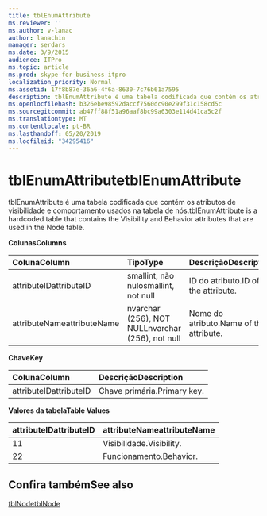 ```yaml
---
title: tblEnumAttribute
ms.reviewer: ''
ms.author: v-lanac
author: lanachin
manager: serdars
ms.date: 3/9/2015
audience: ITPro
ms.topic: article
ms.prod: skype-for-business-itpro
localization_priority: Normal
ms.assetid: 17f8b87e-36a6-4f6a-8630-7c76b61a7595
description: tblEnumAttribute é uma tabela codificada que contém os atributos de visibilidade e comportamento usados na tabela de nós.
ms.openlocfilehash: b326ebe98592daccf7560dc90e299f31c158cd5c
ms.sourcegitcommit: ab47ff88f51a96aaf8bc99a6303e114d41ca5c2f
ms.translationtype: MT
ms.contentlocale: pt-BR
ms.lasthandoff: 05/20/2019
ms.locfileid: "34295416"
---
```

# <a name="tblenumattribute"></a><span data-ttu-id="e7e96-103">tblEnumAttribute</span><span class="sxs-lookup"><span data-stu-id="e7e96-103">tblEnumAttribute</span></span>
 
<span data-ttu-id="e7e96-104">tblEnumAttribute é uma tabela codificada que contém os atributos de visibilidade e comportamento usados na tabela de nós.</span><span class="sxs-lookup"><span data-stu-id="e7e96-104">tblEnumAttribute is a hardcoded table that contains the Visibility and Behavior attributes that are used in the Node table.</span></span>
  
<span data-ttu-id="e7e96-105">**Colunas**</span><span class="sxs-lookup"><span data-stu-id="e7e96-105">**Columns**</span></span>

|<span data-ttu-id="e7e96-106">**Coluna**</span><span class="sxs-lookup"><span data-stu-id="e7e96-106">**Column**</span></span>|<span data-ttu-id="e7e96-107">**Tipo**</span><span class="sxs-lookup"><span data-stu-id="e7e96-107">**Type**</span></span>|<span data-ttu-id="e7e96-108">**Descrição**</span><span class="sxs-lookup"><span data-stu-id="e7e96-108">**Description**</span></span>|
|:-----|:-----|:-----|
|<span data-ttu-id="e7e96-109">attributeID</span><span class="sxs-lookup"><span data-stu-id="e7e96-109">attributeID</span></span>  <br/> |<span data-ttu-id="e7e96-110">smallint, não nulo</span><span class="sxs-lookup"><span data-stu-id="e7e96-110">smallint, not null</span></span>  <br/> |<span data-ttu-id="e7e96-111">ID do atributo.</span><span class="sxs-lookup"><span data-stu-id="e7e96-111">ID of the attribute.</span></span>  <br/> |
|<span data-ttu-id="e7e96-112">attributeName</span><span class="sxs-lookup"><span data-stu-id="e7e96-112">attributeName</span></span>  <br/> |<span data-ttu-id="e7e96-113">nvarchar (256), NOT NULL</span><span class="sxs-lookup"><span data-stu-id="e7e96-113">nvarchar (256), not null</span></span>  <br/> |<span data-ttu-id="e7e96-114">Nome do atributo.</span><span class="sxs-lookup"><span data-stu-id="e7e96-114">Name of the attribute.</span></span>  <br/> |
   
<span data-ttu-id="e7e96-115">**Chave**</span><span class="sxs-lookup"><span data-stu-id="e7e96-115">**Key**</span></span>

|<span data-ttu-id="e7e96-116">**Coluna**</span><span class="sxs-lookup"><span data-stu-id="e7e96-116">**Column**</span></span>|<span data-ttu-id="e7e96-117">**Descrição**</span><span class="sxs-lookup"><span data-stu-id="e7e96-117">**Description**</span></span>|
|:-----|:-----|
|<span data-ttu-id="e7e96-118">attributeID</span><span class="sxs-lookup"><span data-stu-id="e7e96-118">attributeID</span></span>  <br/> |<span data-ttu-id="e7e96-119">Chave primária.</span><span class="sxs-lookup"><span data-stu-id="e7e96-119">Primary key.</span></span>  <br/> |
   
<span data-ttu-id="e7e96-120">**Valores da tabela**</span><span class="sxs-lookup"><span data-stu-id="e7e96-120">**Table Values**</span></span>

|<span data-ttu-id="e7e96-121">**attributeID**</span><span class="sxs-lookup"><span data-stu-id="e7e96-121">**attributeID**</span></span>|<span data-ttu-id="e7e96-122">**attributeName**</span><span class="sxs-lookup"><span data-stu-id="e7e96-122">**attributeName**</span></span>|
|:-----|:-----|
|<span data-ttu-id="e7e96-123">1</span><span class="sxs-lookup"><span data-stu-id="e7e96-123">1</span></span>  <br/> |<span data-ttu-id="e7e96-124">Visibilidade.</span><span class="sxs-lookup"><span data-stu-id="e7e96-124">Visibility.</span></span>  <br/> |
|<span data-ttu-id="e7e96-125">2</span><span class="sxs-lookup"><span data-stu-id="e7e96-125">2</span></span>  <br/> |<span data-ttu-id="e7e96-126">Funcionamento.</span><span class="sxs-lookup"><span data-stu-id="e7e96-126">Behavior.</span></span>  <br/> |
   
## <a name="see-also"></a><span data-ttu-id="e7e96-127">Confira também</span><span class="sxs-lookup"><span data-stu-id="e7e96-127">See also</span></span>

[<span data-ttu-id="e7e96-128">tblNode</span><span class="sxs-lookup"><span data-stu-id="e7e96-128">tblNode</span></span>](tblnode.md)
